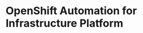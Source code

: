OpenShift Automation for Infrastructure Platform
================================================


